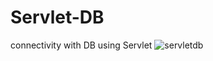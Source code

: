 # Servlet-DB
connectivity with DB using Servlet 
![servletdb](https://user-images.githubusercontent.com/57632430/227923426-b31368bb-d699-485d-b72d-11774d44c4c1.gif)

